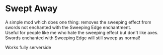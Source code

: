 # Swept Away
A simple mod which does one thing:
removes the sweeping effect from swords not enchanted with the Sweeping Edge enchantment.  
Useful for people like me who hate the sweeping effect but don't like axes.  
Swords enchanted with Sweeping Edge will still sweep as normal!

Works fully serverside